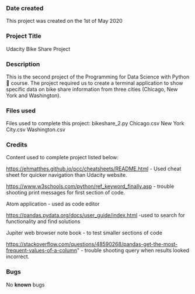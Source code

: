### Date created
This project was created on the 1st of May 2020

### Project Title
Udacity Bike Share Project

### Description
This is the second project of the Programming for Data Science with Python :snake: course.
The project required us to create a terminal application to show specific data on bike share information from three cities (Chicago, New York and Washington).

### Files used
Files used to complete this project:
bikeshare_2.py
Chicago.csv
New York City.csv
Washington.csv

### Credits
Content used to complete project listed below:

https://ehmatthes.github.io/pcc/cheatsheets/README.html  - Used cheat sheet for quicker navigation than Udacity website.

https://www.w3schools.com/python/ref_keyword_finally.asp - trouble shooting print messages for first section of code.

Atom application - used as code editor

https://pandas.pydata.org/docs/user_guide/index.html -used to search for functionality and find solutions

Jupiter web browser note book - to test smaller sections of code

https://stackoverflow.com/questions/48590268/pandas-get-the-most-frequent-values-of-a-column" - trouble shooting query when results looked incorrect.

### Bugs
No **known** bugs 

